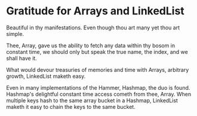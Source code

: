 # Gratitude for Arrays and LinkedList

Beautiful in thy manifestations. Even though thou art many yet thou art simple.

Thee, Array, gave us the ability to fetch any data within thy bosom in constant time, we should only but speak the true name, the index, and we shall have it.

What would devour treasuries of memories and time with Arrays, arbitrary growth, LinkedList maketh easy.

Even in many implementations of the Hammer, Hashmap, the duo is found.
Hashmap's delightful constant time access cometh from thee, Array. When multiple keys hash to the same array bucket in a Hashmap, LinkedList maketh it easy to chain the keys to the same bucket.
